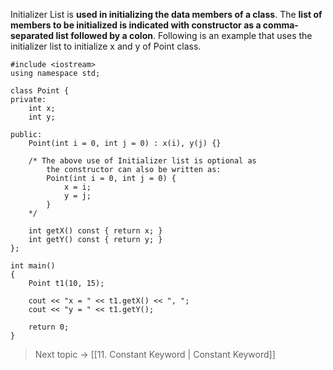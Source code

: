 Initializer List is **used in initializing the data members of a class**. The **list of members to be initialized is indicated with constructor as a comma-separated list followed by a colon**. Following is an example that uses the initializer list to initialize x and y of Point class.

```
#include <iostream>
using namespace std;

class Point {
private:
	int x;
	int y;

public:
	Point(int i = 0, int j = 0) : x(i), y(j) {}
	
	/* The above use of Initializer list is optional as 
		the constructor can also be written as:
		Point(int i = 0, int j = 0) {
			x = i;
			y = j;
		}
	*/

	int getX() const { return x; }
	int getY() const { return y; }
};

int main()
{
	Point t1(10, 15);
	
	cout << "x = " << t1.getX() << ", ";
	cout << "y = " << t1.getY();
	
	return 0;
}

```



> Next topic -> [[11. Constant Keyword | Constant Keyword]]